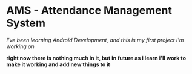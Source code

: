 # AMS - Attendance Management System

<i>I've been learning Android Development, and this is my first project i'm working on</i>

<b>right now there is nothing much in it, but in future as i learn i'll work to make it working and add new things to it</b>
